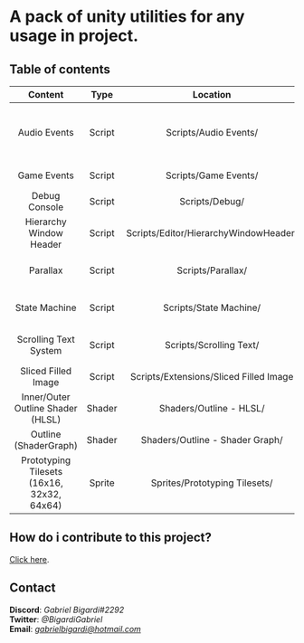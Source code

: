 # A pack of unity utilities for any usage in project.

## Table of contents
| Content | Type | Location | Description |
| :---: | :---: | :---: | :---: |
| Audio Events | Script | Scripts/Audio Events/ | Audio Events with customizable volume/pitch/random clips based on scriptable objects |
| Game Events | Script | Scripts/Game Events/ | Game Events based on scriptable objects |
| Debug Console | Script | Scripts/Debug/ | Simple useful debug/cheat console  |
| Hierarchy Window Header | Script | Scripts/Editor/HierarchyWindowHeader/ | A nice way of organizing your hierarchy  |
| Parallax | Script | Scripts/Parallax/ | Parallax script based on near/clipping planes |
| State Machine | Script | Scripts/State Machine/ | Basic and powerful state-machine system |
| Scrolling Text System | Script | Scripts/Scrolling Text/ | A simple scrolling text system with singleton |
| Sliced Filled Image | Script | Scripts/Extensions/Sliced Filled Image | UI image that can be sliced AND filled |
| Inner/Outer Outline Shader (HLSL) | Shader | Shaders/Outline - HLSL/ | Inner and outer outline shader |
| Outline (ShaderGraph) | Shader | Shaders/Outline - Shader Graph/ | Outline shader made in Shader Graph |
| Prototyping Tilesets (16x16, 32x32, 64x64) | Sprite | Sprites/Prototyping Tilesets/ | Set of prototyping tilesets |

## How do i contribute to this project?
[Click here](CONTRIBUTING.md).

## Contact
**Discord**: *Gabriel Bigardi#2292*  
**Twitter**: *@BigardiGabriel*  
**Email**: *gabrielbigardi@hotmail.com*  
